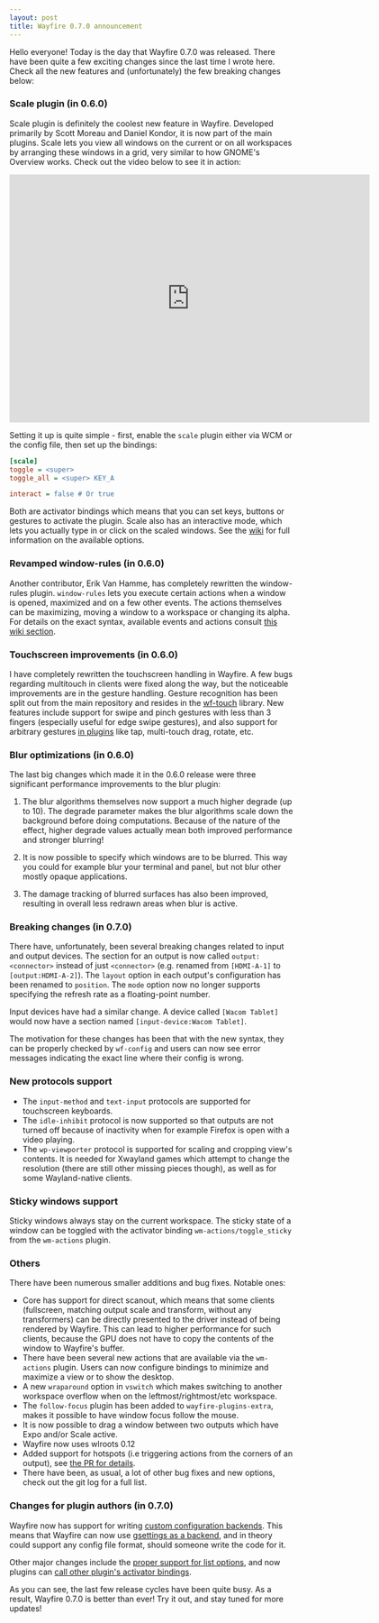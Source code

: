 ```yaml
---
layout: post
title: Wayfire 0.7.0 announcement
---
```


Hello everyone! Today is the day that Wayfire 0.7.0 was released. There have been quite a few exciting changes since the last time I wrote here. Check all the new features and (unfortunately) the few breaking changes below:

### Scale plugin (in 0.6.0)

Scale plugin is definitely the coolest new feature in Wayfire. Developed primarily by Scott Moreau and Daniel Kondor, it is now part of the main plugins. Scale lets you view all windows on the current or on all workspaces by arranging these windows in a grid, very similar to how GNOME's Overview works. Check out the video below to see it in action:

<iframe
  width="640"
  height="440"
  src="https://www.youtube-nocookie.com/embed/pKsvyzza5YE"
  frameborder="0"
  allow="accelerometer; autoplay; clipboard-write; encrypted-media; gyroscope; picture-in-picture"
  allowfullscreen
></iframe>

Setting it up is quite simple - first, enable the `scale` plugin either via WCM or the config file, then set up the bindings:

```ini
[scale]
toggle = <super>
toggle_all = <super> KEY_A

interact = false # Or true
```

Both are activator bindings which means that you can set keys, buttons or gestures to activate the plugin. Scale also has an interactive mode, which lets you actually type in or click on the scaled windows. See the [wiki](https://github.com/WayfireWM/wayfire/wiki/Configuration#scale) for full information on the available options.

### Revamped window-rules (in 0.6.0)

Another contributor, Erik Van Hamme, has completely rewritten the window-rules plugin. `window-rules` lets you execute certain actions when a window is opened, maximized and on a few other events. The actions themselves can be maximizing, moving a window to a workspace or changing its alpha. For details on the exact syntax, available events and actions consult [this wiki section](https://github.com/WayfireWM/wayfire/wiki/Configuration#window-rules).

### Touchscreen improvements (in 0.6.0)

I have completely rewritten the touchscreen handling in Wayfire. A few bugs regarding multitouch in clients were fixed along the way, but the noticeable improvements are in the gesture handling. Gesture recognition has been split out from the main repository and resides in the [wf-touch](https://github.com/WayfireWM/wf-touch) library. New features include support for swipe and pinch gestures with less than 3 fingers (especially useful for edge swipe gestures), and also support for arbitrary gestures [in plugins](https://github.com/WayfireWM/wayfire/blob/master/plugins/single_plugins/extra-gestures.cpp) like tap, multi-touch drag, rotate, etc.

### Blur optimizations (in 0.6.0)

The last big changes which made it in the 0.6.0 release were three significant performance improvements to the blur plugin:

1. The blur algorithms themselves now support a much higher degrade (up to 10). The degrade parameter makes the blur algorithms scale down the background before doing computations. Because of the nature of the effect, higher degrade values actually mean both improved performance and stronger blurring!

2. It is now possible to specify which windows are to be blurred. This way you could for example blur your terminal and panel, but not blur other mostly opaque applications.

3. The damage tracking of blurred surfaces has also been improved, resulting in overall less redrawn areas when blur is active.

### Breaking changes (in 0.7.0)

There have, unfortunately, been several breaking changes related to input and output devices. The section for an output is now called `output:<connector>` instead of just `<connector>` (e.g. renamed from `[HDMI-A-1]` to `[output:HDMI-A-2]`). The `layout` option in each output's configuration has been renamed to `position`. The `mode` option now no longer supports specifying the refresh rate as a floating-point number.

Input devices have had a similar change. A device called `[Wacom Tablet]` would now have a section named `[input-device:Wacom Tablet]`.

The motivation for these changes has been that with the new syntax, they can be properly checked by `wf-config` and users can now see error messages indicating the exact line where their config is wrong.

### New protocols support

- The `input-method` and `text-input` protocols are supported for touchscreen keyboards.
- The `idle-inhibit` protocol is now supported so that outputs are not turned off because of inactivity when for example Firefox is open with a video playing.
- The `wp-viewporter` protocol is supported for scaling and cropping view's contents. It is needed for Xwayland games which attempt to change the resolution (there are still other missing pieces though), as well as for some Wayland-native clients.

### Sticky windows support

Sticky windows always stay on the current workspace. The sticky state of a window can be toggled with the activator binding `wm-actions/toggle_sticky` from the `wm-actions` plugin.

### Others

There have been numerous smaller additions and bug fixes. Notable ones:

- Core has support for direct scanout, which means that some clients (fullscreen, matching output scale and transform, without any transformers) can be directly presented to the driver instead of being rendered by Wayfire. This can lead to higher performance for such clients, because the GPU does not have to copy the contents of the window to Wayfire's buffer.
- There have been several new actions that are available via the `wm-actions` plugin. Users can now configure bindings to minimize and maximize a view or to show the desktop.
- A new `wraparound` option in `vswitch` which makes switching to another workspace overflow when on the leftmost/rightmost/etc workspace.
- The `follow-focus` plugin has been added to `wayfire-plugins-extra`, makes it possible to have window focus follow the mouse.
- It is now possible to drag a window between two outputs which have Expo and/or Scale active.
- Wayfire now uses wlroots 0.12
- Added support for hotspots (i.e triggering actions from the corners of an output), see [the PR for details](https://github.com/WayfireWM/wayfire/pull/841).
- There have been, as usual, a lot of other bug fixes and new options, check out the git log for a full list.

### Changes for plugin authors (in 0.7.0)

Wayfire now has support for writing [custom configuration backends](https://github.com/WayfireWM/wayfire/pull/933). This means that Wayfire can now use [gsettings as a backend](https://github.com/DankBSD/wf-gsettings), and in theory could support any config file format, should someone write the code for it.

Other major changes include the [proper support for list options](https://github.com/WayfireWM/wf-config/pull/38), and now plugins can [call other plugin's activator bindings](https://github.com/WayfireWM/wayfire/pull/873).


As you can see, the last few release cycles have been quite busy. As a result, Wayfire 0.7.0 is better than ever! Try it out, and stay tuned for more updates!
